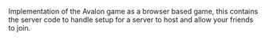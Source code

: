 Implementation of the Avalon game as a browser based game, this contains the server code to handle setup for a server to host and allow your friends to join.